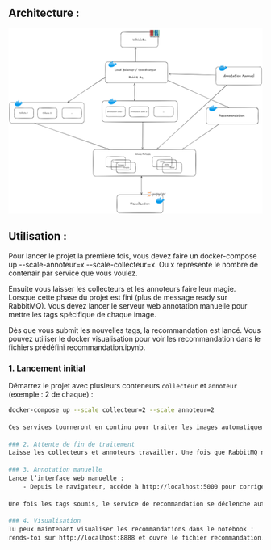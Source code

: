 ## Architecture : 

![Texte alternatif](image.png)

## Utilisation : 
Pour lancer le projet la première fois, vous devez faire un docker-compose up --scale-annoteur=x --scale-collecteur=x. Ou x représente le nombre de contenair par service que vous voulez.

Ensuite vous laisser les collecteurs et les annoteurs faire leur magie. Lorsque cette phase du projet est fini (plus de message ready sur RabbitMQ).
Vous devez lancer le serveur web annotation manuelle pour mettre les tags spécifique de chaque image.

Dès que vous submit les nouvelles tags, la recommandation est lancé.
Vous pouvez utiliser le docker visualisation pour voir les recommandation dans le fichiers prédéfini recommandation.ipynb.

### 1. Lancement initial

Démarrez le projet avec plusieurs conteneurs `collecteur` et `annoteur` (exemple : 2 de chaque) :

```bash
docker-compose up --scale collecteur=2 --scale annoteur=2

Ces services tourneront en continu pour traiter les images automatiquement.

### 2. Attente de fin de traitement
Laisse les collecteurs et annoteurs travailler. Une fois que RabbitMQ ne contient plus de messages "ready", tu peux passer à la suite.

### 3. Annotation manuelle
Lance l’interface web manuelle :
    - Depuis le navigateur, accède à http://localhost:5000 pour corriger ou ajouter des tags aux images.

Une fois les tags soumis, le service de recommandation se déclenche automatiquement.

### 4. Visualisation
Tu peux maintenant visualiser les recommandations dans le notebook :
rends-toi sur http://localhost:8888 et ouvre le fichier recommandation.ipynb pour consulter les résultats.
